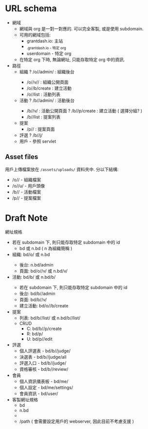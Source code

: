 # URL schema

 - 網域
   - 網域與 org 是一對一對應的. 可以完全客製, 或是使用 subdomain.
   - 可用的網域包括:
     - grantdash.io: 主站
     - <sub>.grantdash.io     - 特定 org 
     - userdomain             - 特定 org
   - 在特定 org 下時, 無論網址, 只能存取特定 org 中的資訊.
 - 路徑
   - 組織
     ? /o/<slug>/admin/     : 組織後台
     - /o/<slug>/v/<page>/  : 組織公開頁面
     - /o/<slug>/b/create   : 建立活動
     - /o/<slug>/list       : 活動列表
   - 活動
     ? /b/<slug>/admin/     : 活動後台
     - /b/<slug>/v/<page>   : 活動公開頁面
     ? /b/<slug>/p/create   : 建立活動 ( 選擇分組? )
     - /b/<slug>/list       : 提案列表
   - 提案
     - /p/<id>/             : 提案頁面
   - 評選
     ? /b/<slug>/j/
   - 用戶 - 參照 servlet

## Asset files

用戶上傳檔案放在 `/assets/uploads/` 資料夾中. 分以下結構:

 - /o/<slug>/   - 組織檔案
 - /o/<slug>/u/ - 用戶頭像
 - /b/<slug>/   - 活動檔案
 - /p/<id>/     - 提案檔案


# Draft Note

網址規格
 - 若在 subdomain 下, 則只能存取特定 subdomain 中的 id
   - bd 或 n.bd ( n 為組織簡稱 )
 - 組織: bd/o/<name> 或 n.bd
   - 後台: n.bd/admin
   - 頁面: bd/o/<name>/v/<page> 或 n.bd/v/<page>
 - 活動: bd/b/<id> 或 n.bd/b/<id>
   - 若在 subdomain 下, 則只能存取特定 subdomain 中的 id
   - 後台: bd/b/<id>/admin
   - 頁面: bd/b/<id>/v/<page>
   - 建立活動: bd/o/<name>/b/create
 - 提案
   - 列表: bd/b/<id>/list/<page> 或 n.bd/b/<id>/list/<page>
   - CRUD
     - C: bd/b/<id>/p/create
     - R: bd/p/<id>
     - U: bd/p/<id>/edit
 - 評選
   - 個人評選表 - bd/b/<id>/judge/<uid>
   - 決選表 -  bd/b/<id>/judge/all
   - 評選入口 - bd/b/<id>/judge/
   - 資格審核 - bd/b/<id>/review/
 - 會員
   - 個人資訊儀表板 - bd/me/
   - 個人設定 - bd/me/settings/
   - 會員資訊 - bd/user/<id>
 - 客製網址規格
   - bd
   - n.bd
   - <custom-domain>
   - <custom-domain>/path ( 會需要設定用戶的 webserver, 因此目前不考慮支援 )

